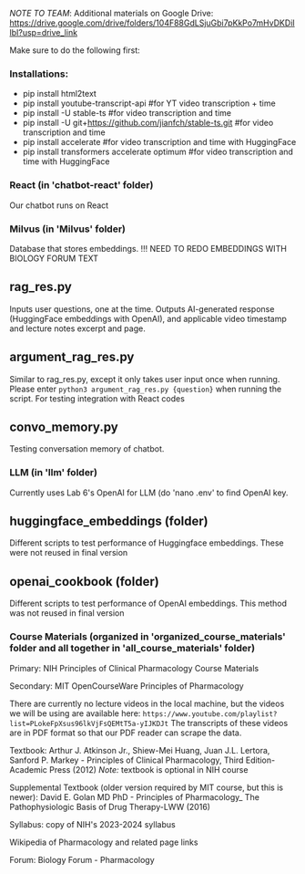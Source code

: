 *NOTE TO TEAM*: Additional materials on Google Drive: https://drive.google.com/drive/folders/104F88GdLSjuGbi7pKkPo7mHvDKDiIlbI?usp=drive_link 


Make sure to do the following first:
### Installations:
- pip install html2text 
- pip install youtube-transcript-api #for YT video transcription + time
- pip install -U stable-ts   #for video transcription and time
- pip install -U git+https://github.com/jianfch/stable-ts.git  #for video transcription and time
- pip install accelerate  #for video transcription and time with HuggingFace 
- pip install transformers accelerate optimum  #for video transcription and time with HuggingFace




### React (in 'chatbot-react' folder)
Our chatbot runs on React




### Milvus (in 'Milvus' folder)
Database that stores embeddings. 
!!! NEED TO REDO EMBEDDINGS WITH BIOLOGY FORUM TEXT

## rag_res.py
Inputs user questions, one at the time.
Outputs AI-generated response (HuggingFace embeddings with OpenAI), and applicable video timestamp and lecture notes excerpt and page.


## argument_rag_res.py
Similar to rag_res.py, except it only takes user input once when running. 
Please enter `python3 argument_rag_res.py {question}` when running the script. 
For testing integration with React codes


## convo_memory.py
Testing conversation memory of chatbot.




### LLM (in 'llm' folder)
Currently uses Lab 6's OpenAI for LLM (do 'nano .env' to find OpenAI key.

## huggingface_embeddings (folder)
Different scripts to test performance of Huggingface embeddings. These were not reused in final version

## openai_cookbook (folder)
Different scripts to test performance of OpenAI embeddings. This method was not reused in final version



### Course Materials (organized in 'organized_course_materials' folder and all together in 'all_course_materials' folder)
Primary: NIH Principles of Clinical Pharmacology Course Materials

Secondary: MIT OpenCourseWare Principles of Pharmacology

There are currently no lecture videos in the local machine, but the videos we will be using are available here: `https://www.youtube.com/playlist?list=PLokeFpXsus96lkVjFsQEMtT5a-yIJKDJt`
The transcripts of these videos are in PDF format so that our PDF reader can scrape the data.

Textbook: Arthur J. Atkinson Jr., Shiew-Mei Huang, Juan J.L. Lertora, Sanford P. Markey - Principles of Clinical Pharmacology, Third Edition-Academic Press (2012)
*Note:* textbook is optional in NIH course

Supplemental Textbook (older version required by MIT course, but this is newer): David E. Golan MD PhD - Principles of Pharmacology_ The Pathophysiologic Basis of Drug Therapy-LWW (2016)

Syllabus: copy of NIH's 2023-2024 syllabus

Wikipedia of Pharmacology and related page links

Forum: Biology Forum - Pharmacology







